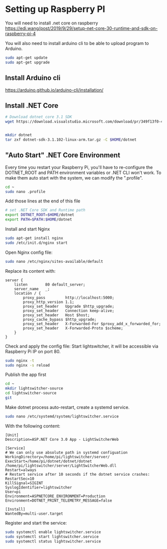 
# Setting up Raspberry PI

You will need to install .net core on raspberry 
https://edi.wang/post/2019/9/29/setup-net-core-30-runtime-and-sdk-on-raspberry-pi-4

You will also need to install arduino cli to be able to upload program to Arduino.

```bash
sudo apt-get update
sudo apt-get upgrade
```

## Install Arduino cli

https://arduino.github.io/arduino-cli/installation/


## Install .NET Core 

```bash
# Download dotnet core 3.1 SDK
wget https://download.visualstudio.microsoft.com/download/pr/349f13f0-400e-476c-ba10-fe284b35b932/44a5863469051c5cf103129f1423ddb8/dotnet-sdk-3.1.102-linux-arm.tar.gz


mkdir dotnet
tar zxf dotnet-sdk-3.1.102-linux-arm.tar.gz -C $HOME/dotnet

```

## "Auto Start" .NET Core Environment

Every time you restart your Raspberry Pi, you'll have to re-configure the DOTNET_ROOT and PATH environment variables or .NET CLI won't work. To make them auto start with the system, we can modify the ".profile".

```bash
cd ~
sudo nano .profile
```

Add those lines at the end of this file

```bash
# set .NET Core SDK and Runtime path
export DOTNET_ROOT=$HOME/dotnet
export PATH=$PATH:$HOME/dotnet
```

Install and start Nginx

```bash
sudo apt-get install nginx
sudo /etc/init.d/nginx start
```

Open Nginx config file:

```bash
sudo nano /etc/nginx/sites-available/default
```

Replace its content with:
```
server {
    listen        80 default_server;
    server_name   _;
    location / {
        proxy_pass         http://localhost:5000;
        proxy_http_version 1.1;
        proxy_set_header   Upgrade $http_upgrade;
        proxy_set_header   Connection keep-alive;
        proxy_set_header   Host $host;
        proxy_cache_bypass $http_upgrade;
        proxy_set_header   X-Forwarded-For $proxy_add_x_forwarded_for;
        proxy_set_header   X-Forwarded-Proto $scheme;
    }
}
``` 

Check and apply the config file:
Start lightswitcher, it will be accessible via Raspberry Pi IP on port 80.

```bash
sudo nginx -t
sudo nginx -s reload
```

Publish the app first

```bash
cd ~
mkdir lightswitcher-source
cd lightswitcher-source
git 

```



Make dotnet process auto-restart, create a systemd service.

```bash
sudo nano /etc/systemd/system/lightswitcher.service
```

With the following content:

```
[Unit]
Description=ASP.NET Core 3.0 App - LightSwitcherWeb

[Service]
# We can only use absolute path in systemd configuation
WorkingDirectory=/home/pi/lightswitcher/server/
ExecStart=/home/pi/dotnet/dotnet/dotnet /home/pi/lightswitcher/server/LightSwitcherWeb.dll
Restart=always
# Restart service after 10 seconds if the dotnet service crashes:
RestartSec=10
KillSignal=SIGINT
SyslogIdentifier=lightswitcher
User=pi
Environment=ASPNETCORE_ENVIRONMENT=Production
Environment=DOTNET_PRINT_TELEMETRY_MESSAGE=false

[Install] 
WantedBy=multi-user.target
```



Register and start the service:

```bash
sudo systemctl enable lightswitcher.service
sudo systemctl start lightswitcher.service
sudo systemctl status lightswitcher.service
```